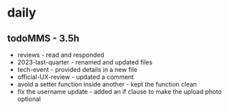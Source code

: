 # daily

## todoMMS - 3.5h
* reviews - read and responded
* 2023-last-quarter - renamed and updated files
* tech-event - provided details in a new file
* official-UX-review - updated a comment 
* avoid a setter function inside another - kept the function clean
* fix the username update - added an if clause to make the upload photo optional